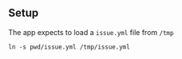 
Setup
---

The app expects to load a `issue.yml` file from `/tmp`

`ln -s pwd/issue.yml /tmp/issue.yml`

